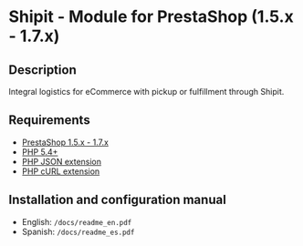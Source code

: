 Shipit - Module for PrestaShop (1.5.x - 1.7.x)
==================================================
## Description
Integral logistics for eCommerce with pickup or fulfillment through Shipit.

## Requirements
- [PrestaShop 1.5.x - 1.7.x](https://www.prestashop.com/)
- [PHP 5.4+](http://www.php.net/)
- [PHP JSON extension](http://php.net/manual/en/book.json.php)
- [PHP cURL extension](http://php.net/manual/en/book.curl.php)

## Installation and configuration manual
- English: `/docs/readme_en.pdf`
- Spanish: `/docs/readme_es.pdf`
